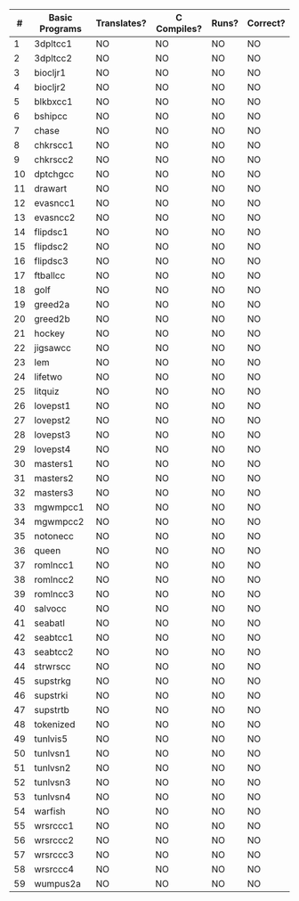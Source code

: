 |  #  |   Basic Programs     | Translates? | C Compiles? | Runs? | Correct? |
|-----|----------------------|-------------|-------------|-------|----------|
|   1 | 3dpltcc1             |      NO     |      NO     |   NO  |     NO   |
|   2 | 3dpltcc2             |      NO     |      NO     |   NO  |     NO   |
|   3 | biocljr1             |      NO     |      NO     |   NO  |     NO   |
|   4 | biocljr2             |      NO     |      NO     |   NO  |     NO   |
|   5 | blkbxcc1             |      NO     |      NO     |   NO  |     NO   |
|   6 | bshipcc              |      NO     |      NO     |   NO  |     NO   |
|   7 | chase                |      NO     |      NO     |   NO  |     NO   |
|   8 | chkrscc1             |      NO     |      NO     |   NO  |     NO   |
|   9 | chkrscc2             |      NO     |      NO     |   NO  |     NO   |
|  10 | dptchgcc             |      NO     |      NO     |   NO  |     NO   |
|  11 | drawart              |      NO     |      NO     |   NO  |     NO   |
|  12 | evasncc1             |      NO     |      NO     |   NO  |     NO   |
|  13 | evasncc2             |      NO     |      NO     |   NO  |     NO   |
|  14 | flipdsc1             |      NO     |      NO     |   NO  |     NO   |
|  15 | flipdsc2             |      NO     |      NO     |   NO  |     NO   |
|  16 | flipdsc3             |      NO     |      NO     |   NO  |     NO   |
|  17 | ftballcc             |      NO     |      NO     |   NO  |     NO   |
|  18 | golf                 |      NO     |      NO     |   NO  |     NO   |
|  19 | greed2a              |      NO     |      NO     |   NO  |     NO   |
|  20 | greed2b              |      NO     |      NO     |   NO  |     NO   |
|  21 | hockey               |      NO     |      NO     |   NO  |     NO   |
|  22 | jigsawcc             |      NO     |      NO     |   NO  |     NO   |
|  23 | lem                  |      NO     |      NO     |   NO  |     NO   |
|  24 | lifetwo              |      NO     |      NO     |   NO  |     NO   |
|  25 | litquiz              |      NO     |      NO     |   NO  |     NO   |
|  26 | lovepst1             |      NO     |      NO     |   NO  |     NO   |
|  27 | lovepst2             |      NO     |      NO     |   NO  |     NO   |
|  28 | lovepst3             |      NO     |      NO     |   NO  |     NO   |
|  29 | lovepst4             |      NO     |      NO     |   NO  |     NO   |
|  30 | masters1             |      NO     |      NO     |   NO  |     NO   |
|  31 | masters2             |      NO     |      NO     |   NO  |     NO   |
|  32 | masters3             |      NO     |      NO     |   NO  |     NO   |
|  33 | mgwmpcc1             |      NO     |      NO     |   NO  |     NO   |
|  34 | mgwmpcc2             |      NO     |      NO     |   NO  |     NO   |
|  35 | notonecc             |      NO     |      NO     |   NO  |     NO   |
|  36 | queen                |      NO     |      NO     |   NO  |     NO   |
|  37 | romlncc1             |      NO     |      NO     |   NO  |     NO   |
|  38 | romlncc2             |      NO     |      NO     |   NO  |     NO   |
|  39 | romlncc3             |      NO     |      NO     |   NO  |     NO   |
|  40 | salvocc              |      NO     |      NO     |   NO  |     NO   |
|  41 | seabatl              |      NO     |      NO     |   NO  |     NO   |
|  42 | seabtcc1             |      NO     |      NO     |   NO  |     NO   |
|  43 | seabtcc2             |      NO     |      NO     |   NO  |     NO   |
|  44 | strwrscc             |      NO     |      NO     |   NO  |     NO   |
|  45 | supstrkg             |      NO     |      NO     |   NO  |     NO   |
|  46 | supstrki             |      NO     |      NO     |   NO  |     NO   |
|  47 | supstrtb             |      NO     |      NO     |   NO  |     NO   |
|  48 | tokenized            |      NO     |      NO     |   NO  |     NO   |
|  49 | tunlvis5             |      NO     |      NO     |   NO  |     NO   |
|  50 | tunlvsn1             |      NO     |      NO     |   NO  |     NO   |
|  51 | tunlvsn2             |      NO     |      NO     |   NO  |     NO   |
|  52 | tunlvsn3             |      NO     |      NO     |   NO  |     NO   |
|  53 | tunlvsn4             |      NO     |      NO     |   NO  |     NO   |
|  54 | warfish              |      NO     |      NO     |   NO  |     NO   |
|  55 | wrsrccc1             |      NO     |      NO     |   NO  |     NO   |
|  56 | wrsrccc2             |      NO     |      NO     |   NO  |     NO   |
|  57 | wrsrccc3             |      NO     |      NO     |   NO  |     NO   |
|  58 | wrsrccc4             |      NO     |      NO     |   NO  |     NO   |
|  59 | wumpus2a             |      NO     |      NO     |   NO  |     NO   |
